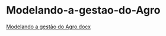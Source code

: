 # Modelando-a-gestao-do-Agro

[Modelando a gestão do Agro.docx](https://github.com/user-attachments/files/19824667/Modelando.a.gestao.do.Agro.docx)

